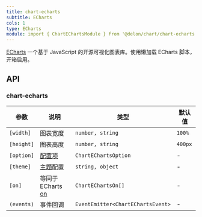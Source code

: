 ```yaml
---
title: chart-echarts
subtitle: ECharts
cols: 1
type: ECharts
module: import { ChartEChartsModule } from '@delon/chart/chart-echarts';
---
```


[ECharts](https://echarts.apache.org/zh/index.html) 一个基于 JavaScript 的开源可视化图表库。使用懒加载 ECharts 脚本，开箱启用。

## API

### chart-echarts

| 参数 | 说明 | 类型 | 默认值 |
|----|----|----|-----|
| `[width]` | 图表宽度 | `number, string` | `100%`|
| `[height]` | 图表高度 | `number, string` | `400px`|
| `[option]` | [配置项](https://echarts.apache.org/zh/option.html#title) | `ChartEChartsOption` | - |
| `[theme]` | [主题](https://echarts.apache.org/zh/theme-builder.html)配置 | `string, object` | - |
| `[on]` | 等同于 ECharts [on](https://echarts.apache.org/zh/api.html#echartsInstance.on) | `ChartEChartsOn[]` | - |
| `(events)` | 事件回调 | `EventEmitter<ChartEChartsEvent>` | - |
